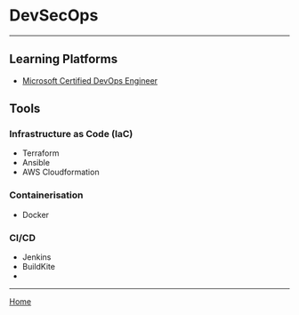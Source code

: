 
# DevSecOps
***

## Learning Platforms
- [Microsoft Certified DevOps Engineer](https://docs.microsoft.com/en-us/learn/certifications/devops-engineer/)

## Tools

### Infrastructure as Code (IaC)
- Terraform
- Ansible
- AWS Cloudformation

### Containerisation
- Docker

### CI/CD
- Jenkins
- BuildKite
- 

***
[Home](README.md)
